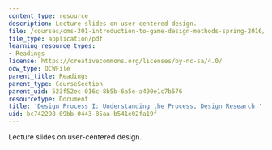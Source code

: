 ```yaml
---
content_type: resource
description: Lecture slides on user-centered design.
file: /courses/cms-301-introduction-to-game-design-methods-spring-2016/bc74229809bb044385aab541e02fa19f_MITCMS_301S16_Design.pdf
file_type: application/pdf
learning_resource_types:
- Readings
license: https://creativecommons.org/licenses/by-nc-sa/4.0/
ocw_type: OCWFile
parent_title: Readings
parent_type: CourseSection
parent_uid: 523f52ec-016c-8b5b-6a5e-a490e1c7b576
resourcetype: Document
title: 'Design Process I: Understanding the Process, Design Research '
uid: bc742298-09bb-0443-85aa-b541e02fa19f
---
```

Lecture slides on user-centered design.